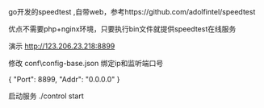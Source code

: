 go开发的speedtest ,自带web，参考https://github.com/adolfintel/speedtest

优点不需要php+nginx环境，只要执行bin文件就提供speedtest在线服务

演示  http://123.206.23.218:8899



修改 conf\config-base.json 绑定ip和监听端口号

{
	"Port": 8899,
	"Addr": "0.0.0.0"
}

启动服务 ./control start


